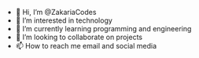 - 👋 Hi, I’m @ZakariaCodes
- 👀 I’m interested in technology
- 🌱 I’m currently learning programming and engineering
- 💞️ I’m looking to collaborate on projects
- 📫 How to reach me email and social media

<!---
ZakariaCodes/ZakariaCodes is a ✨ special ✨ repository because its `README.md` (this file) appears on your GitHub profile.
You can click the Preview link to take a look at your changes.
--->
